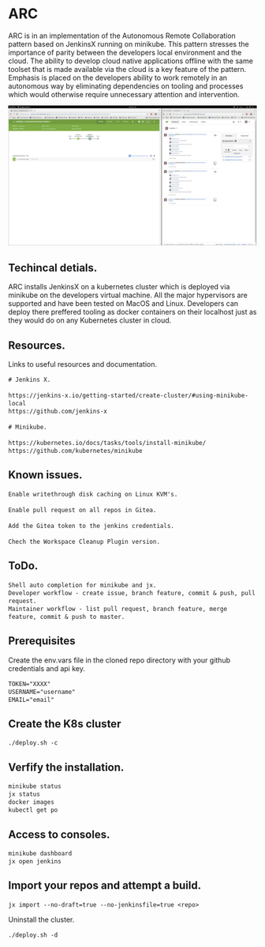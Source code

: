 # ARC

ARC is in an implementation of the Autonomous Remote Collaboration pattern based on JenkinsX running on minikube. This pattern stresses the importance of parity between the developers local environment and the cloud. The ability to develop cloud native applications offline with the same toolset that is made available via the cloud is a key feature of the pattern. Emphasis is placed on the developers ability to work remotely in an autonomous way by eliminating dependencies on tooling and processes which would otherwise require unnecessary attention and intervention.  

![Alt text](screenshot.png?raw=true "ARC")

## Techincal detials.

ARC installs JenkinsX on a kubernetes cluster which is deployed via minikube on the developers virtual machine. All the major hypervisors are supported and have been tested on MacOS and Linux. Developers can deploy there preffered tooling as docker containers on their localhost just as they would do on any Kubernetes cluster in cloud.

## Resources.

Links to useful resources and documentation.

```
# Jenkins X.

https://jenkins-x.io/getting-started/create-cluster/#using-minikube-local
https://github.com/jenkins-x

# Minikube.

https://kubernetes.io/docs/tasks/tools/install-minikube/
https://github.com/kubernetes/minikube
```

## Known issues.

```
Enable writethrough disk caching on Linux KVM's.

Enable pull request on all repos in Gitea.

Add the Gitea token to the jenkins credentials.

Chech the Workspace Cleanup Plugin version. 
```

## ToDo.

```
Shell auto completion for minikube and jx.
Developer workflow - create issue, branch feature, commit & push, pull request. 
Maintainer workflow - list pull request, branch feature, merge feature, commit & push to master.
``` 

## Prerequisites 

Create the env.vars file in the cloned repo directory with your github credentials and api key.

```
TOKEN="XXXX"
USERNAME="username"
EMAIL="email"
```

## Create the K8s cluster

```
./deploy.sh -c 
```

## Verfify the installation.

```
minikube status
jx status
docker images
kubectl get po
```

## Access to consoles.
```
minikube dashboard
jx open jenkins
```

## Import your repos and attempt a build.

```
jx import --no-draft=true --no-jenkinsfile=true <repo>
```

Uninstall the cluster.

```
./deploy.sh -d 
```
